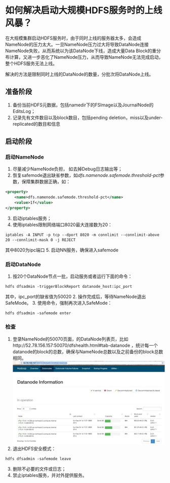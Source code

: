 # 如何解决启动大规模HDFS服务时的上线风暴？

在大规模集群启动HDFS服务时，由于同时上线的服务器太多，会造成NameNode的压力太大。一旦NameNode压力过大将导致DataNode连接NameNode失败，从而系统以为该DataNode下线，造成大量Data Block的重分布计算，又进一步恶化了NameNode压力，从而导致NameNode无法完成启动，整个HDFS服务无法上线。

解决的方法是限制同时上线的DataNode的数量，分批次将DataNode上线。

## 准备阶段

1.	备份当前HDFS元数据，包括namedir下的FSImage以及JournalNode的EditsLog；
2.	记录先有文件数目以及block数目，包括pending deletion，miss以及under-replicated的数目和信息

## 启动阶段

### 启动NameNode
1. 尽量减少NameNode负担， 如去掉Debug日志输出等；
2. 恢复safemode退出缺省参数，如*dfs.namenode.safemode.threshold-pct*参数，保障集群数据正确，如：
``` xml
<property>
    <name>dfs.namenode.safemode.threshold-pct</name>
    <value>1f</value>
</property>
```
3. 启动iptables服务；
4. 使用iptables限制网络端口8020最大连接数为20：
``` shell
iptables -A INPUT -p tcp --dport 8020 -m connlimit --connlimit-above 20 --connlimit-mask 0 -j REJECT
```
其中8020为ipc端口
5. 启动NN服务，确保进入safemode

### 启动DataNode

1. 按20个DataNode节点一批，启动服务或者运行下面的命令：
``` shell
hdfs dfsadmin -triggerBlockReport datanode_host:ipc_port
```
其中，ipc_port的缺省值为50020
2. 操作完成后，等待NameNode退出SafeMode。
3. 使用命令，强制再次进入SafeMode：
``` shell
hdfs dfsadmin -safemode enter
```

### 检查

1. 登录NameNode的50070页面，的DataNode列表页，比如http://52.78.156.157:50070/dfshealth.html#tab-datanode
，统计每一个datanode的block的总数，确保与NameNode总数以及之前备份的block总数相同。
![](images/datanode_list.png)
2. 退出HDFS安全模式：
``` shell
hdfs dfsadmin -safemode leave
```
3. 删除不必要的文件或日志；
4. 禁止iptables服务，并对外提供服务。